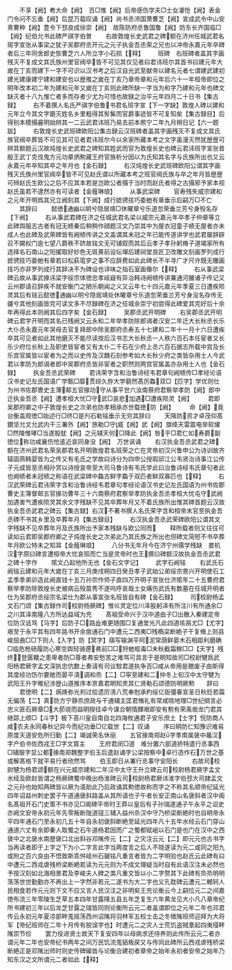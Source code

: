 <!-- { "loadSidebar": true } -->
　　不享【阙】耇大命【阙】　百□惟【阙】后帝感伤学夫□士女凄怆【阙】表金门令问不忘垂【阙】后昆万载叹诵【阙】尚书丞沛国萧曹芝【阙】宣成武令中山安熹曹种【阙】豊令下邳良成徐崇【阙】　故陈防府丞鲁国鲁【阙】防东长齐国临□【阙】纪伯允书此碑严祺字伯曽
　　右故敦煌长史武君之碑额在济州任城武君名斑字宣张从事梁之犹子吴郡府丞开元之元子执金吾丞荣之兄也以冲帝永嘉元年卒碑者后三年同舍郎史恢曹芝六人所立字小石损【释】
　　班碑　右班碑者盖其字画残灭不复成文其氏族州里官阀卒皆不可见其仅见者曰君讳班尔其首书曰建元年大嵗在丁亥而建下一字不可识以汉书考之后汉自光武至献帝以建名元者七谓建武建初建光建康建宁建和建安也以歴推之嵗在丁亥乃章帝章和元年后六十一年桓帝即位之明年改本初二年为建和元年又嵗在丁亥则此碑所缺一字当为和字乃建和元年也碑文缺灭者十八九惟亡者多而存者少尤为可惜也故録之治平元年四月二十日书【集古録】
　　右不着撰人名氏严祺字伯鲁书君名班字宣【下一字缺】敦煌人碑以建和元年立今其文字磨灭姓名乡里粗得其髣髴而官爵事迹皆不可复知矣【集古録目】后得别本模搨麄明始辨其一二云武君讳班乃易去前本熈宁二年九月朔日记【六一题跋】
　　右敦煌长史武班碑欧阳公集古録云汉班碑者盖其字画残灭不复成文其氏族官阀卒葬皆不可见其可见者君讳班尔今以余家所藏本考之文字虽漫灭然犹歴歴可辨其额题云汉故炖煌长史武君之碑知其姓武而官为敦煌长史也碑云君讳班字宣张昔殷王武丁克伐鬼方元功章炳勲藏王府官族析分因以为氏知其名字与氏族所出也又云永嘉元年卒知其卒之年月也【金石録】
　　右汉炖煌长史武班碑欧阳公谓其字画残灭氏族州里官阀卒皆不可见赵氏谓以所藏本考之班官阀氏族与卒之年月皆歴歴可辨赵氏生欧公之后不应其本若是岂欧公者搨于当时而赵氏者得之古搨邪予家本视赵氏虽若不逮然亦有可读者【金薤琳琅】
　　从事武梁碑
　　官寿残失威宗建和之元年开明爲其兄立阙刻其【下阙】成行摅骋技巧委虵有章垂示后嗣万□不亡
　　其辞曰
　　懿徳通幽以眀兮隠居靖□休曜章兮乐道忽荣垂兰芳兮身殁名存【下阙】
　　右从事武君碑在济之任城武君名梁以威宗元嘉元年卒孝子仲章等立此碑舆服志古者有冠无帻秦后稍稍作顔题汉文乃崇其中为屋衣冠童子帻无屋者亦未成人也此碑及武荣碑皆有阙帻传讲之文盖谓其未冠之年已能传道讲学也武君屡辞辟召不闚权门逾七望八爵秩不跻故铭文无可铺叙而其后云孝子孝孙躬脩子道竭家所有选择名石南山之阳擢取好妙色无斑黄前设坛墠后建祠堂良匠卫改雕文刻画罗列成行摅骋技巧委虵有章若曰松萩窀穸之事不应辞费如此此碑长不半寻广才尺许既无雕画技巧亦非罗列成行其辞决不为碑设也详味之指石室画像尔【释】
　　右从事武梁碑云故从事武掾讳梁字绥宗体徳忠孝岐嶷有异治韩诗阙帻传讲兼通河雒诸子传记又云州郡请召辞疾不就安衡门之陋乐朝闻之义又云年七十四元嘉元年季夏三日遭疾陨灵其后有铭云懿徳通幽以明兮隠居靖处休曜章兮乐道忽荣垂兰芳兮身没名存传无疆兮其他刻画皆完可读文多不尽録碑在济之任城余崇宁初尝得此碑爱其完好后十余年再得此本则阙其后四字矣【金石録】
　　吴郡丞武开明碑
　　右吴郡丞武开明碑云君字开明而其名已残阙又云永和二年举孝防除郎谒者汉安二年迁大长秋丞长乐大仆丞永嘉元年哭母去官复拜郎中除吴郡府丞寿五十七建和二年十一月十六日遭疾卒其可见者如此其他磨灭不能尽读按后汉书志大长秋丞一人秩六百石本任宦者又长乐少府位长秋上及职吏皆宦者又有太仆二千石在少府上丞六百石据志所载中宫及长乐宫官属皆以宦者为之而以史传及汉魏石刻参考如大长秋少府之类皆杂用士人今武君以孝防为郎谒者郎中吴郡府丞皆非宦者之职然则两宫官属盖亦杂用士人也【金石録】
　　执金吾丞武荣碑
　　君讳荣字含和治鲁诗经韦君章句阙帻传□孝经论语汉书史记左氏国语广学甄□靡贯综久斿大学藐然髙厉鱻双□【匹字】学优则仕为州书佐郡曺史主薄邮五官掾功守从事平世六汝南蔡府君察举孝防【阙】郎中迁执金吾丞【阙】遭孝桓大忧□守武□哀悲加遇□遭疾陨灵【阙】　　　君即吴郡府卿之中子敦煌长史之次弟也防孝相承亦世载徳防【阙】　　　命【阙】竟台衡盖观徳□始述行□终□是刋石勒铭垂示无穷其辞曰
　　天降防资才卓茂仰髙鑚坚允文允武内干三署外【阙】旅勒□守威【阙】武【阙】旗绛天雷震电举软燿□然陵惟哮□当遂股肬【阙】之元辅天何□降此【阙】咎乎□君仁如寿爵副徳位称功咸襄伤怆逺近哀同身没【阙】　万世讽诵
　　右汉执金吾丞武君之碑额在济州武君名荣吴郡君名开明敦煌君名班荣之亡在灵帝初汉兴鲁申公为诗训故齐辕固燕韩婴皆为之传又有毛氏之学故曰诗分为四申公授瑕邱江公韦贤治诗事江公传子元成皆至丞相孙赏以诗授哀帝至大司马鲁诗有韦氏学此曰治鲁诗经韦氏章句者此也阙帻者未冠帻之称语在武梁碑中鱻古鲜字鱻于双匹者鲜双寡匹也【释】
　　右汉武荣碑云君讳荣字含和治鲁诗经韦君章句孝经论语汉书史记左氏国语为州书佐郡曹史主簿督邮五官掾功曹年三十六南蔡府君察举孝防执金吾丞孝桓大忧屯守武阙加遇害气遭疾陨灵其余文字残缺不见其卒葬年月又不着氏族所出惟其碑首题云汉故执金吾丞武君之碑云【集古録】右汉不著书撰人名氏荣字含和桓帝末官至执金吾丞碑不书其乡里及卒葬年月【集古録目】
　　右汉执金吾丞武荣碑欧阳公谓其文字残缺不见卒葬年月及氏族所出予家本残缺与欧公同而
　　释所载者则又往往可读如云君即吴郡府卿之子炖煌长史之次弟此乃其氏族之所出也但碑文简短不书卒葬年月欧公特未之知耳【金薤琳琅】
　　八分书无年月今在济宁州儒学残缺　娄机汉字原曰碑言遭桓帝大忧哀殒而亡当是灵帝时也王撰曰碑额汉故执金吾丞武君之碑十字作
　　隂文凸起他所无也【金石文字记】
　　武字石阙铭
　　右武氏石阙铭云建和元年大嵗在丁亥三月庚戌朔四日癸丑孝子武始公弟绥宗景兴开明使石工孟季季弟卯造此阙直钱十五万孙宗作师子直四万开明子宣张仕济隂年二十五曹府君察举孝防除敦煌长史被病云殁苗秀不遂呜呼哀哉士女痛伤武氏有数墓在任城开明者仕为吴郡府丞绥宗名梁仕为郡从事宣张名班皆自有碑【金石録】
　　司校尉杨孟文石门颂【集古録作司校尉杨厥碑】惟巛灵定位川泽股躬泽有所注川有所通余□之川其泽南隆八方所达益域为充
　　髙祖受命兴于汉中道由子□出散入秦建定帝位防汉诋骂【马字】后防子□路歮难更随围□复通堂光凡此四道垓鬲尤□【尤字】艰至于永平其有四年詺书开余凿通石门中遭元二西夷□残槗梁断絶子干复脩上则县峻屈曲□□下则人【入字】防【冥字】廎写输渊平阿泥常荫鲜晏木石相距利磨确□临危枪砀履防心寒空舆轻骑遰弗前□□狩虵蛭毒□未秋截霜稼□□【天字】残终登匮餧之患卑者防□尊者弗安愁苦之难骂可具言于是眀知故司□校尉犍爲武阳杨君厥字孟文深执忠伉数上奏请有司议駮君遂执争百□咸从帝用是聴废子由斯得其度经功饬尔要敞而晏平淸调和烝【二】□寜至建和二仲冬上旬汉中太守犍为武阳王升字稚纪涉歴山道推序本亰嘉君眀知羙其仁贤勒石颂德防明厥勲　　辞曰
　　君徳明【二】焫焕弥光刾过拾遗厉淸八荒奉尅承杓绥亿衙彊春宣圣日秋贬若霜无偏荡【二】真防方宁静烝庶政与干通辅主匡君脩礼有常咸晓地理□世纪纲言必忠义匪石厥章□大莭谠而益眀揆往卓今谋合朝情醳艰即安有勲有荣禹凿龙门君其继踪上顺□【斗字】极下荅川皇自南自北四海攸通君子安乐庶土【士字】恱防商人咸农夫永同春秋记异今而纪功垂□亿载世【二】叹诵
　　序曰眀防仁知豫识难易原度天道安危所归勤【二】竭诚荣名休丽
　　五官掾南郑赵字季南属襃中鼂汉字产伯书佐西戎王□字文寳主
　　王府君闵□道　难分置六部道挢特遣行丞事西□辅服字显公都掾南郑魏整字伯玉后遣赵诵字公梁按察中卓行造作石万世之基或解髙格下就平易行者欣然骂
　　伯玉即日从署行丞事守安阳长
　　右故司校尉犍为杨君颂额在兴元威宗建和二年汉中太守王升立碑云司校尉杨君厥字孟文水经及欧赵皆谓之杨厥碑蜀中晚出杨淮碑云司校尉杨君厥讳淮字伯邳大司隷孟文之元孙也始知两碑皆以厥为语助此乃后政诵其勲徳故称而字之不称其名顺帝纪延光四年诏益州刺史罢子午道通襃斜路盖从其所请也子午者长安正南山名襃斜者汉中阁名髙祖开石门史策不书亦见□阁碑平帝时王莽以皇后有子孙瑞遂通子午永平之诏史亦阙文安帝永初元年先零叛断陇道冦三辅入益州杀汉中守乃桥梁断絶时也自眀帝永平四年通石门至永初几五十年自永初襃斜断絶至延光四年凡十五年水经云石门穿山通道六丈有余即秦人取蜀之石牛道杨君因而广之蜀都赋岨以石门是也门在汉中之西襃中之北襃水南歴襃口北出斜谷邓隲传元【二】之灾注云元【二】即元元也古书字当再读者即于上字之下为小二字言此字当两度言之后人不晓遂读为元二或同之阳九或附之百六良由不悟致斯乖舛岐州石皷铭凡重言者皆为二字明验也赵氏云此碑有曰中遭元二西戎虐残桥梁断絶若读为元元则为不成文理疑当时自有此语汉注未必然也予按汉刻如北海相景君及李峻夫人碑之类凡重文皆以小二字赘其下此碑有烝烝明明荡荡世世勤勤亦不再出上一字然非若元二遂书为大二字也又孔耽碑云遭元二轗轲人民相食若作元元则下文不应又言人民汉注之非明矣王充论衡云今上嗣位元二之间嘉徳布流三年零陵生芝草五本四年甘露降五县五年芝复生六年黄龙见大小凡八章帝纪所书建初三年以后龙芝甘露之瑞皆同则论衡所云元二者盖谓即位之元年二年也邓君传云永初元年夏凉部畔羗摇荡西州诏隲将羽林军五校士击之冬徴隲班师迎拜为大将军【帝纪班师在二年十月传有脱误字也】时遭元二之灾人士荒饥盗贼羣起四夷侵畔隲崇节俭
　　罢力役进贤士故天下复安四年以母病求还侍养则此传所云元二者亦谓元年二年也安帝纪书两年之间万民饥流羗貊叛戻又与传同此碑所云西戎虐残桥梁断絶正是邓隲出师时则史传碑碣皆与论衡合建初者章帝之始年永初者安帝之始年乃知东汉之文所谓元二者如此【释】
